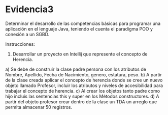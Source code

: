 # Evidencia3
Determinar el desarrollo de las competencias básicas para programar una aplicación en el lenguaje Java, teniendo el cuenta el paradigma POO y conexión a un SGBD.

Instrucciones:
1. Desarrollar un proyecto en Intellij que represente el concepto de Herencia.

a) Se debe de construir la clase padre persona con los atributos de Nombre, Apellido, Fecha de Nacimiento, genero, estatura, peso.
b) A partir de la clase creada aplicar el concepto de herencia donde se cree un nuevo objeto llamado Profesor, incluir los atributos y niveles de accesibilidad para trabajar el concepto de herencia.
c) Al crear los objetos tanto padre como hijo incluís las sentencias this y super en los Métodos constructores.
d) A partir del objeto profesor crear dentro de la clase un TDA un arreglo que permita almacenar 50 registros.
